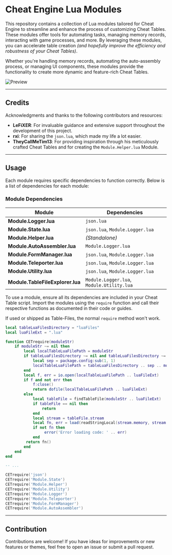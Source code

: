 # Cheat Engine Lua Modules

This repository contains a collection of Lua modules tailored for Cheat Engine to streamline and enhance the process of customizing Cheat Tables. These modules offer tools for automating tasks, managing memory records, interacting with game processes, and more. By leveraging these modules, you can accelerate table creation *(and hopefully improve the efficiency and robustness of your Cheat Tables)*.

Whether you're handling memory records, automating the auto-assembly process, or managing UI components, these modules provide the functionality to create more dynamic and feature-rich Cheat Tables.

![Preview](https://i.imgur.com/VwlTQhB.png)

---

## Credits
Acknowledgments and thanks to the following contributors and resources:

- **LeFiXER**: For invaluable guidance and extensive support throughout the development of this project.
- **rxi**: For sharing the `json.lua`, which made my life a lot easier.
- **TheyCallMeTim13**: For providing inspiration through his meticulously crafted Cheat Tables and for creating the `Module.Helper.lua` Module.

---

## Usage
Each module requires specific dependencies to function correctly. Below is a list of dependencies for each module:

### Module Dependencies

| Module                  | Dependencies                      |
|-------------------------|------------------------------------|
| **Module.Logger.lua**   | `json.lua`                        |
| **Module.State.lua**    | `json.lua`, `Module.Logger.lua`   |
| **Module.Helper.lua**   | *(Standalone)*                    |
| **Module.AutoAssembler.lua** | `Module.Logger.lua`           |
| **Module.FormManager.lua**   | `json.lua`, `Module.Logger.lua` |
| **Module.Teleporter.lua**    | `json.lua`, `Module.Logger.lua` |
| **Module.Utility.lua**       | `json.lua`, `Module.Logger.lua` |
| **Module.TableFileExplorer.lua**       | `Module.Logger.lua`, `Module.Utility.lua` |


To use a module, ensure all its dependencies are included in your Cheat Table script. Import the modules using the `require` function and call their respective functions as documented in their code or guides.

If used or shipped as Table-Files, the normal `require` method won't work.
```lua
local tableLuaFilesDirectory = "luaFiles"
local luaFileExt = ".lua"

function CETrequire(moduleStr)
    if moduleStr ~= nil then
        local localTableLuaFilePath = moduleStr
        if tableLuaFilesDirectory ~= nil and tableLuaFilesDirectory ~= "" then
            local sep = package.config:sub(1, 1)
            localTableLuaFilePath = tableLuaFilesDirectory .. sep .. moduleStr
        end
        local f, err = io.open(localTableLuaFilePath .. luaFileExt)
        if f and not err then
            f:close()
            return dofile(localTableLuaFilePath .. luaFileExt)
        else
            local tableFile = findTableFile(moduleStr .. luaFileExt)
            if tableFile == nil then
                return
            end
            local stream = tableFile.stream
            local fn, err = load(readStringLocal(stream.memory, stream.size))
            if not fn then
                 error('Error loading code: ' .. err)
            end
         return fn()
        end
    end
end

-- ...

CETrequire('json')
CETrequire('Module.State')
CETrequire('Module.Helper')
CETrequire('Module.Utility')
CETrequire('Module.Logger')
CETrequire('Module.Teleporter')
CETrequire('Module.FormManager')
CETrequire('Module.AutoAssembler')
```

---

## Contribution
Contributions are welcome! If you have ideas for improvements or new features or themes, feel free to open an issue or submit a pull request.
